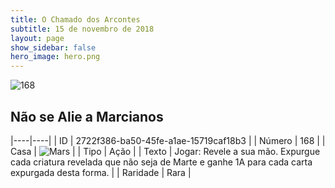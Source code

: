 ```yaml
---
title: O Chamado dos Arcontes
subtitle: 15 de novembro de 2018
layout: page
show_sidebar: false
hero_image: hero.png
---
```


![168](https://cdn.keyforgegame.com/media/card_front/pt/341_168_QMP27WWQ4X3X_pt.png)

## Não se Alie a Marcianos

|----|----|
| ID | 2722f386-ba50-45fe-a1ae-15719caf18b3 |
| Número | 168 |
| Casa | ![Mars](https://archonarcana.com/images/thumb/d/de/Mars.png/22px-Mars.png "Marte") |
| Tipo | Ação |
| Texto | Jogar: Revele a sua mão. Expurgue cada criatura revelada que não seja de Marte e ganhe 1A para cada carta expurgada desta forma. |
| Raridade | Rara |

